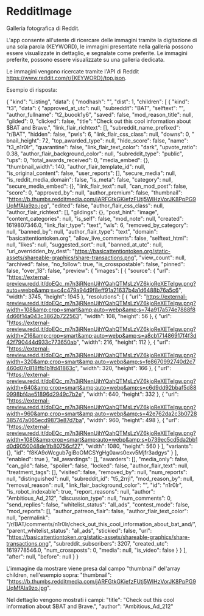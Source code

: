 # RedditImage

Galleria fotografica di Reddit.

L'app consente all'utente di ricercare delle immagini tramite la digitazione di una sola parola (KEYWORD), le immagini presentate nella galleria possono essere visualizzate in dettaglio, e segnalate come preferite. Le immagini preferite, possono essere visualizzate su una galleria dedicata.

Le immagini vengono ricercate tramite l'API di Reddit https://www.reddit.com/r/{KEYWORD}/top.json.

Esempio di risposta:

{
  "kind": "Listing",
  "data": {
    "modhash": "",
    "dist": 1,
    "children": [
      {
        "kind": "t3",
        "data": {
          "approved_at_utc": null,
          "subreddit": "BAT",
          "selftext": "",
          "author_fullname": "t2_buook1y6",
          "saved": false,
          "mod_reason_title": null,
          "gilded": 0,
          "clicked": false,
          "title": "Check out this cool information about $BAT and Brave.",
          "link_flair_richtext": [],
          "subreddit_name_prefixed": "r/BAT",
          "hidden": false,
          "pwls": 6,
          "link_flair_css_class": null,
          "downs": 0,
          "
          bnail_height": 72,
          "top_awarded_type": null,
          "hide_score": false,
          "name": "t3_n1r0lr",
          "quarantine": false,
          "link_flair_text_color": "dark",
          "upvote_ratio": 0.38,
          "author_flair_background_color": null,
          "subreddit_type": "public",
          "ups": 0,
          "total_awards_received": 0,
          "media_embed": {},
          "thumbnail_width": 140,
          "author_flair_template_id": null,
          "is_original_content": false,
          "user_reports": [],
          "secure_media": null,
          "is_reddit_media_domain": false,
          "is_meta": false,
          "category": null,
          "secure_media_embed": {},
          "link_flair_text": null,
          "can_mod_post": false,
          "score": 0,
          "approved_by": null,
          "author_premium": false,
          "thumbnail": "https://b.thumbs.redditmedia.com/jARFGtkGKiefzFUtj5WIHzVorJK8PpPG9UqMfAIa9zo.jpg",
          "edited": false,
          "author_flair_css_class": null,
          "author_flair_richtext": [],
          "gildings": {},
          "post_hint": "image",
          "content_categories": null,
          "is_self": false,
          "mod_note": null,
          "created": 1619807346.0,
          "link_flair_type": "text",
          "wls": 6,
          "removed_by_category": null,
          "banned_by": null,
          "author_flair_type": "text",
          "domain": "basicattentiontoken.org",
          "allow_live_comments": false,
          "selftext_html": null,
          "likes": null,
          "suggested_sort": null,
          "banned_at_utc": null,
          "url_overridden_by_dest": "https://basicattentiontoken.org/static-assets/shareable-graphics/share-transactions.png",
          "view_count": null,
          "archived": false,
          "no_follow": true,
          "is_crosspostable": false,
          "pinned": false,
          "over_18": false,
          "preview": {
            "images": [
              {
                "source": {
                  "url": "https://external-preview.redd.it/doEQc_m7n3jRNenUihYQahQTMsLzVZ6kjoReXETeIgw.png?auto=webp&amp;s=c4c479a94d9f8eff91a21637b4a1d6488b76a5c6",
                  "width": 3745,
                  "height": 1945
                },
                "resolutions": [
                  {
                    "url": "https://external-preview.redd.it/doEQc_m7n3jRNenUihYQahQTMsLzVZ6kjoReXETeIgw.png?width=108&amp;crop=smart&amp;auto=webp&amp;s=74a917a574e7888f84d66f14a043c3862b722563",
                    "width": 108,
                    "height": 56
                  },
                  {
                    "url": "https://external-preview.redd.it/doEQc_m7n3jRNenUihYQahQTMsLzVZ6kjoReXETeIgw.png?width=216&amp;crop=smart&amp;auto=webp&amp;s=a8cb171486917f4f3d42f790444d933c773650ab",
                    "width": 216,
                    "height": 112
                  },
                  {
                    "url": "https://external-preview.redd.it/doEQc_m7n3jRNenUihYQahQTMsLzVZ6kjoReXETeIgw.png?width=320&amp;crop=smart&amp;auto=webp&amp;s=fe8670992740d2c7460d07c818ffb1b1fd41863c",
                    "width": 320,
                    "height": 166
                  },
                  {
                    "url": "https://external-preview.redd.it/doEQc_m7n3jRNenUihYQahQTMsLzVZ6kjoReXETeIgw.png?width=640&amp;crop=smart&amp;auto=webp&amp;s=c6d9dd92bbaf5d880998bf4ae51896d2949c7b2e",
                    "width": 640,
                    "height": 332
                  },
                  {
                    "url": "https://external-preview.redd.it/doEQc_m7n3jRNenUihYQahQTMsLzVZ6kjoReXETeIgw.png?width=960&amp;crop=smart&amp;auto=webp&amp;s=42e762da2c3b0728385747a065ecd9873e87d7ba",
                    "width": 960,
                    "height": 498
                  },
                  {
                    "url": "https://external-preview.redd.it/doEQc_m7n3jRNenUihYQahQTMsLzVZ6kjoReXETeIgw.png?width=1080&amp;crop=smart&amp;auto=webp&amp;s=b739ec5cd5da2bb1d0d9050048de1fb80756cf27",
                    "width": 1080,
                    "height": 560
                  }
                ],
                "variants": {},
                "id": "f8KA9oWcgub7giBoOMCSYgHg0aws0exv5Mjfr3adgys"
              }
            ],
            "enabled": true
          },
          "all_awardings": [],
          "awarders": [],
          "media_only": false,
          "can_gild": false,
          "spoiler": false,
          "locked": false,
          "author_flair_text": null,
          "treatment_tags": [],
          "visited": false,
          "removed_by": null,
          "num_reports": null,
          "distinguished": null,
          "subreddit_id": "t5_2rrjl",
          "mod_reason_by": null,
          "removal_reason": null,
          "link_flair_background_color": "",
          "id": "n1r0lr",
          "is_robot_indexable": true,
          "report_reasons": null,
          "author": "Ambitious_Ad_212",
          "discussion_type": null,
          "num_comments": 0,
          "send_replies": false,
          "whitelist_status": "all_ads",
          "contest_mode": false,
          "mod_reports": [],
          "author_patreon_flair": false,
          "author_flair_text_color": null,
          "permalink": "/r/BAT/comments/n1r0lr/check_out_this_cool_information_about_bat_and/",
          "parent_whitelist_status": "all_ads",
          "stickied": false,
          "url": "https://basicattentiontoken.org/static-assets/shareable-graphics/share-transactions.png",
          "subreddit_subscribers": 3207,
          "created_utc": 1619778546.0,
          "num_crossposts": 0,
          "media": null,
          "is_video": false
        }
      }
    ],
    "after": null,
    "before": null
  }
}

L'immagine da mostrare viene presa dal campo "thumbnail" del'array children, nell'esempio sopra: "thumbnail": "https://b.thumbs.redditmedia.com/jARFGtkGKiefzFUtj5WIHzVorJK8PpPG9UqMfAIa9zo.jpg".

Nel dettaglio vengono mostrati i campi:
"title": "Check out this cool information about $BAT and Brave.",
"author": "Ambitious_Ad_212"


